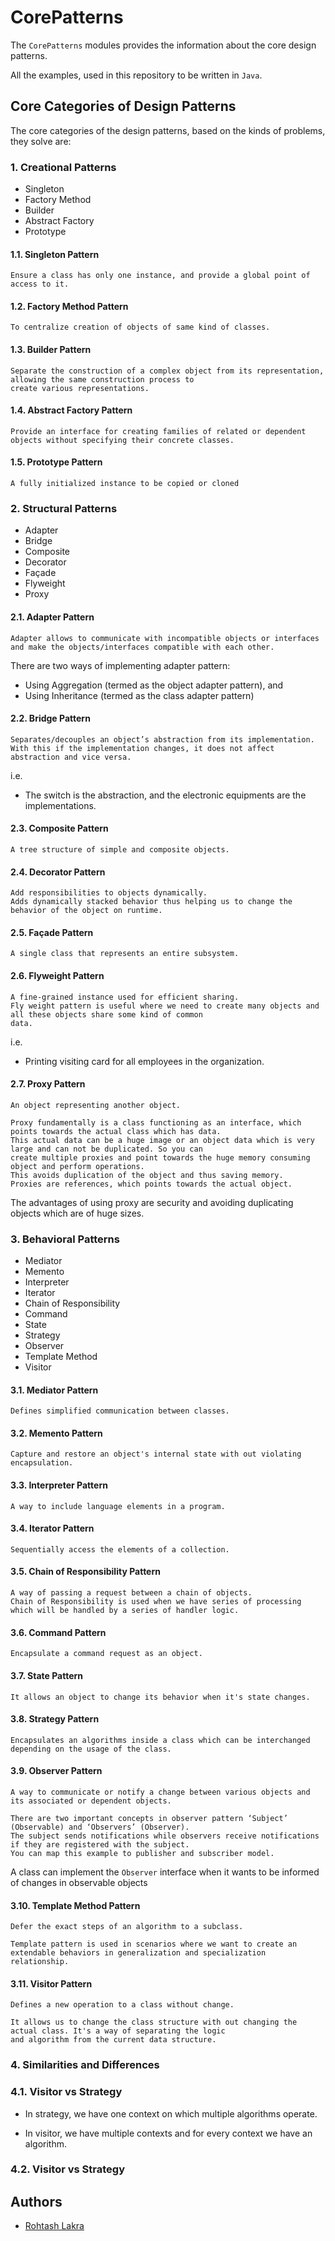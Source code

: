 # CorePatterns

The ```CorePatterns``` modules provides the information about the core design patterns.

All the examples, used in this repository to be written in ```Java```.

## Core Categories of Design Patterns

The core categories of the design patterns, based on the kinds of problems, they solve are:

### 1. Creational Patterns

- Singleton
- Factory Method
- Builder
- Abstract Factory
- Prototype

#### 1.1. Singleton Pattern

    Ensure a class has only one instance, and provide a global point of access to it.


#### 1.2. Factory Method Pattern

    To centralize creation of objects of same kind of classes.

#### 1.3. Builder Pattern

    Separate the construction of a complex object from its representation, allowing the same construction process to 
    create various representations.


#### 1.4. Abstract Factory Pattern

    Provide an interface for creating families of related or dependent objects without specifying their concrete classes.


#### 1.5. Prototype Pattern

    A fully initialized instance to be copied or cloned


### 2. Structural Patterns

- Adapter
- Bridge
- Composite
- Decorator
- Façade
- Flyweight
- Proxy

#### 2.1. Adapter Pattern

    Adapter allows to communicate with incompatible objects or interfaces and make the objects/interfaces compatible with each other.
    
There are two ways of implementing adapter pattern:
- Using Aggregation (termed as the object adapter pattern), and 
- Using Inheritance (termed as the class adapter pattern)




#### 2.2. Bridge Pattern

    Separates/decouples an object’s abstraction from its implementation.
    With this if the implementation changes, it does not affect abstraction and vice versa.

i.e.
- The switch is the abstraction, and the electronic equipments are the implementations.

#### 2.3. Composite Pattern

    A tree structure of simple and composite objects.

#### 2.4. Decorator Pattern

    Add responsibilities to objects dynamically.
    Adds dynamically stacked behavior thus helping us to change the behavior of the object on runtime.

#### 2.5. Façade Pattern

    A single class that represents an entire subsystem.

#### 2.6. Flyweight Pattern

    A fine-grained instance used for efficient sharing.
    Fly weight pattern is useful where we need to create many objects and all these objects share some kind of common 
    data.

i.e.
- Printing visiting card for all employees in the organization.

#### 2.7. Proxy Pattern

    An object representing another object.

    Proxy fundamentally is a class functioning as an interface, which points towards the actual class which has data.
    This actual data can be a huge image or an object data which is very large and can not be duplicated. So you can 
    create multiple proxies and point towards the huge memory consuming object and perform operations.
    This avoids duplication of the object and thus saving memory.
    Proxies are references, which points towards the actual object.    

The advantages of using proxy are security and avoiding duplicating objects which are of huge sizes.

### 3. Behavioral Patterns

- Mediator
- Memento
- Interpreter
- Iterator
- Chain of Responsibility
- Command
- State
- Strategy
- Observer
- Template Method
- Visitor

#### 3.1. Mediator Pattern

    Defines simplified communication between classes.

#### 3.2. Memento Pattern

    Capture and restore an object's internal state with out violating encapsulation.

#### 3.3. Interpreter Pattern

    A way to include language elements in a program.

#### 3.4. Iterator Pattern

    Sequentially access the elements of a collection.

#### 3.5. Chain of Responsibility Pattern

    A way of passing a request between a chain of objects.
    Chain of Responsibility is used when we have series of processing which will be handled by a series of handler logic.

#### 3.6. Command Pattern

    Encapsulate a command request as an object.

#### 3.7. State Pattern

    It allows an object to change its behavior when it's state changes.

#### 3.8. Strategy Pattern

    Encapsulates an algorithms inside a class which can be interchanged depending on the usage of the class.

#### 3.9. Observer Pattern

    A way to communicate or notify a change between various objects and its associated or dependent objects.
    
    There are two important concepts in observer pattern ‘Subject’ (Observable) and ‘Observers’ (Observer).
    The subject sends notifications while observers receive notifications if they are registered with the subject.
    You can map this example to publisher and subscriber model.

A class can implement the <code>Observer</code> interface when it wants to be informed of changes in observable objects


#### 3.10. Template Method Pattern

    Defer the exact steps of an algorithm to a subclass.
    
    Template pattern is used in scenarios where we want to create an extendable behaviors in generalization and specialization relationship.

#### 3.11. Visitor Pattern

    Defines a new operation to a class without change.
    
    It allows us to change the class structure with out changing the actual class. It's a way of separating the logic 
    and algorithm from the current data structure.
    

### 4. Similarities and Differences

### 4.1. Visitor vs Strategy

- In strategy, we have one context on which multiple algorithms operate.

- In visitor, we have multiple contexts and for every context we have an algorithm. 
    
### 4.2. Visitor vs Strategy



## Authors

* [Rohtash Lakra](https://github.com/rslakra/DesignPatterns.git)
